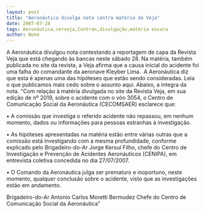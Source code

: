 ```yaml
---
layout: post
title: "Aeronáutica divulga nota contra matéria da Veja"
date: 2007-07-28
tags: Aeronáutica,cerveja,Contran,divulgação,matéria escura
author: None
---
```

A Aeron&aacute;utica divulgou nota contestando a reportagem de capa da Revista Veja que est&aacute; chegando &agrave;s bancas neste s&aacute;bado 28. Na mat&eacute;ria, tamb&eacute;m publicada no site da revista, a&nbsp;Veja afirma que a causa inicial do acidente foi uma falha do comandante da aeronave Kleyber Lima. &nbsp;A Aeron&aacute;utica diz que esta &eacute; apenas uma das hip&oacute;teses que est&atilde;o sendo consideradas. Leia o que publicamos mais cedo sobre o assunto aqui. Abaixo, a &iacute;ntegra da nota. 
&quot;Com rela&ccedil;&atilde;o &agrave; mat&eacute;ria divulgada no site da Revista Veja, em sua edi&ccedil;&atilde;o de n&ordm; 2019, sobre o acidente com o v&ocirc;o 3054, o Centro de Comunica&ccedil;&atilde;o Social da Aeron&aacute;utica (CECOMSAER) esclarece que: 

&bull; A comiss&atilde;o que investiga o referido acidente n&atilde;o repassou, em nenhum momento, dados ou informa&ccedil;&otilde;es para pessoas estranhas &agrave; investiga&ccedil;&atilde;o. 

&bull; As hip&oacute;teses apresentadas na mat&eacute;ria est&atilde;o entre v&aacute;rias outras que a comiss&atilde;o est&aacute; investigando com a mesma profundidade, conforme explicado pelo Brigadeiro-do-Ar Jorge Kersul Filho, chefe do Centro de Investiga&ccedil;&atilde;o e Preven&ccedil;&atilde;o de Acidentes Aeron&aacute;uticos (CENIPA), em entrevista coletiva concedida no dia 27/07/2007. 

&bull; O Comando da Aeron&aacute;utica julga ser prematuro e inoportuno, neste momento, qualquer conclus&atilde;o sobre o acidente, visto que as investiga&ccedil;&otilde;es est&atilde;o em andamento. 

Brigadeiro-do-Ar Antonio Carlos Moretti Bermudez 
Chefe do Centro de Comunica&ccedil;&atilde;o Social da Aeron&aacute;utica&quot; 